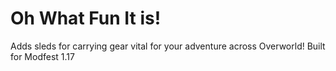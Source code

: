 # Oh What Fun It is! 

Adds sleds for carrying gear vital for your adventure across Overworld! Built for Modfest 1.17
